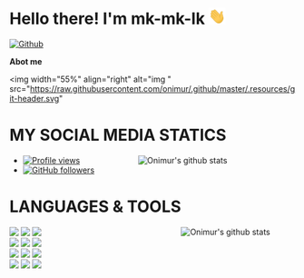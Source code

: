 <!-- MY TITTLE -->

# Hello there! I'm mk-mk-lk <img src="https://raw.githubusercontent.com/ABSphreak/ABSphreak/master/gifs/Hi.gif" width="30px">

<!-- BADGES -->
[![Github](https://img.shields.io/badge/Ge=flat&labelColor=224242&logoColor=ithub-000000?style=style=flat&labelColor=224242&logoColor=white&for-the-badge&logo=github)](https://github.com/bemroofficial)
<!-- INFO -->

**Abot me**

<!-- IMG -->

<img width="55%" align="right" alt="img " src="https://raw.githubusercontent.com/onimur/.github/master/.resources/git-header.svg" 

<!-- STATS -->

# MY SOCIAL MEDIA STATICS

<a href="https://github.com/mk-mk-lkm/handle-path-oz">
    <img width="55%" align="right" alt="Onimur's github stats" src="https://github-readme-stats.vercel.app/api?username=mk-mk-lk&show_icons=true&theme=midnight-purple" />
  </a>

- [![Profile views](https://gpvc.arturio.dev/mk-mk-lk)](https://gpvc.arturio.dev/mk-mk-lk)
- [![GitHub followers](https://img.shields.io/github/followers/mk-mk-lk.svg?style=social&label=Follow&maxAge=2592000)](https://github.com/mk-mk-lk?tab=followers)
&nbsp;

# LANGUAGES & TOOLS

<a href="https://github-readme-stats.vercel.app/api/top-langs/?username=mk-mk-lk">
    <img width="40%"align="right" alt="Onimur's github stats" src="https://github-readme-stats.vercel.app/api/top-langs/?username=mk-mk-lk&show_icons=true&theme=midnight-purple" />
  </a>

<!-- L&T -->
<p>
  <code><img width="10%" src="https://www.vectorlogo.zone/logos/java/java-ar21.svg"></code>
  <code><img width="10%" src="https://www.vectorlogo.zone/logos/kotlinlang/kotlinlang-ar21.svg"></code>
  <code><img width="10%" src="https://www.vectorlogo.zone/logos/android/android-ar21.svg"></code>
  <br />
  <code><img width="10%" src="https://www.vectorlogo.zone/logos/gradle/gradle-ar21.svg"></code>
  <code><img width="10%" src="https://www.vectorlogo.zone/logos/circleci/circleci-ar21.svg"></code>
  <code><img width="10%" src="https://www.vectorlogo.zone/logos/json/json-ar21.svg"></code>
  <br />
  <code><img width="10%" src="https://www.vectorlogo.zone/logos/mysql/mysql-ar21.svg"></code>
  <code><img width="10%" src="https://www.vectorlogo.zone/logos/sqlite/sqlite-ar21.svg"></code>
  <code><img width="10%" src="https://www.vectorlogo.zone/logos/firebase/firebase-ar21.svg"></code>
  <br />
  <code><img width="10%" src="https://www.vectorlogo.zone/logos/git-scm/git-scm-ar21.svg"></code>
  <code><img width="10%" src="https://www.vectorlogo.zone/logos/yaml/yaml-ar21.svg"></code>
  <code><img width="10%" src="https://www.vectorlogo.zone/logos/gnu_bash/gnu_bash-ar21.svg"></code>
</p>

<!-- end -->


